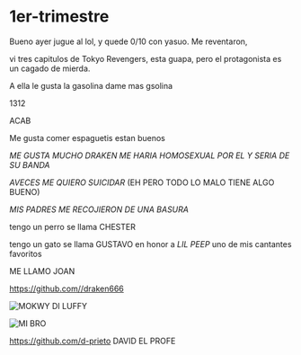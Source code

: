 # 1er-trimestre

Bueno ayer jugue al lol, y quede 0/10 con yasuo. Me reventaron,

vi tres capitulos de Tokyo Revengers, esta guapa, pero el protagonista es un cagado de mierda.

A ella le gusta la gasolina dame mas gsolina

1312

ACAB

Me gusta comer espaguetis estan buenos

*ME GUSTA MUCHO DRAKEN ME HARIA HOMOSEXUAL POR EL Y SERIA DE SU BANDA*

*AVECES ME QUIERO SUICIDAR* (EH PERO TODO LO MALO TIENE ALGO BUENO)

*MIS PADRES ME RECOJIERON DE UNA BASURA*

tengo un perro se llama CHESTER

tengo un gato se llama GUSTAVO en honor a *LIL PEEP* uno de mis cantantes favoritos

ME LLAMO JOAN

https://github.com//draken666


![MOKWY DI LUFFY](https://cdn.hobbyconsolas.com/sites/navi.axelspringer.es/public/styles/480/public/media/image/2021/03/one-piece-2266339.jpg?itok=sCkWw6Bb)


![MI BRO](https://estrenos.news/wp-content/uploads/2021/06/Fecha-de-estreno-del-episodio-11-de-Tokyo-Revengers.jpg)

https://github.com/d-prieto DAVID EL PROFE
